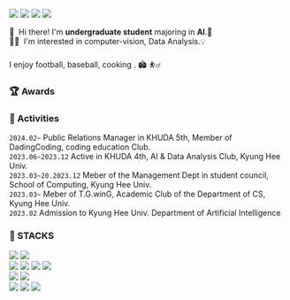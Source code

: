 <p>
  <a href="https://impossible-capricorn-64c.notion.site/AI-242c4f7d232c42bf9251a0127062b482?pvs=4" target="_blank"><img src="https://img.shields.io/badge/Notion-000000?style=flat-sqqare&logo=Notion&logoColor=#000000"/></a>
  <a href="https://www.instagram.com/7ro._hu22.__/" target="_blank"><img src="https://img.shields.io/badge/Instagram-E4405F?style=flat-square&logo=Instagram&logoColor=white"/></a>
  <a href="mailto:lkh3409@khu.ac.kr" target="_blank"><img src="https://img.shields.io/badge/lkh3409@khu.ac.kr-EA4335?style=flat-square&logo=Gmail&logoColor=white"/></a>
  <a href="https://velog.io/@lkh3409"><img src="https://img.shields.io/badge/Velog-3DDC84?style=flat-square&logo=Blogger&logoColor=white"/></a>
</p>

<p>
  👋&nbsp; Hi there! I'm <b>undergraduate student</b> majoring in <b>AI</b>.🚀<br/>
  🧑‍💻&nbsp; I'm interested in computer-vision, Data Analysis.💡<br/>
<br/>
  I enjoy football, baseball, cooking . 🏟️ ⛹️‍♂️<br/>
</p>

### 🏆 Awards


### 💫 Activities
  `2024.02~`  Public Relations Manager in KHUDA 5th, Member of DadingCoding, coding education Club. <br>
  `2023.06~2023.12` Active in KHUDA 4th, AI & Data Analysis Club, Kyung Hee Univ.<br>
  `2023.03~20.2023.12` Meber of the Management Dept in student council, School of Computing, Kyung Hee Univ.<br>
  `2023.03~` Meber of T.G.winG, Academic Club of the Department of CS, Kyung Hee Univ.<br>
  `2023.02`  Admission to Kyung Hee Univ. Department of Artificial Intelligence


### 💪 STACKS
<p>
  <img src="https://img.shields.io/badge/html5-E34F26?style=for-the-badge&logo=html5&logoColor=white">
  <img src="https://img.shields.io/badge/css-1572B6?style=for-the-badge&logo=css3&logoColor=white">
  <br/>
  <img src="https://img.shields.io/badge/PyTorch-%23EE4C2C.svg?style=for-the-badge&logo=PyTorch&logoColor=white"/>
  <img src="https://img.shields.io/badge/TensorFlow-%23FF6F00.svg?style=for-the-badge&logo=TensorFlow&logoColor=white"/>
  <img src="https://img.shields.io/badge/Keras-D00000?style=for-the-badge&logo=Keras&logoColor=white">
  <img src ="https://img.shields.io/badge/scikit--learn-%23F7931E.svg?style=for-the-badge&logo=scikit-learn&logoColor=white">
  <br/>
  <img src ="https://img.shields.io/badge/pandas-%23150458.svg?style=for-the-badge&logo=pandas&logoColor=white">
  <img src="https://img.shields.io/badge/mysql-4479A1.svg?style=for-the-badge&logo=mysql&logoColor=white">
  <br/>
  <img src="https://img.shields.io/badge/c++-%2300599C.svg?style=for-the-badge&logo=c%2B%2B&logoColor=white">
  <img src="https://img.shields.io/badge/c-%2300599C.svg?style=for-the-badge&logo=c&logoColor=white">
  <img src="https://img.shields.io/badge/python-3670A0?style=for-the-badge&logo=python&logoColor=ffdd54">
</p>

